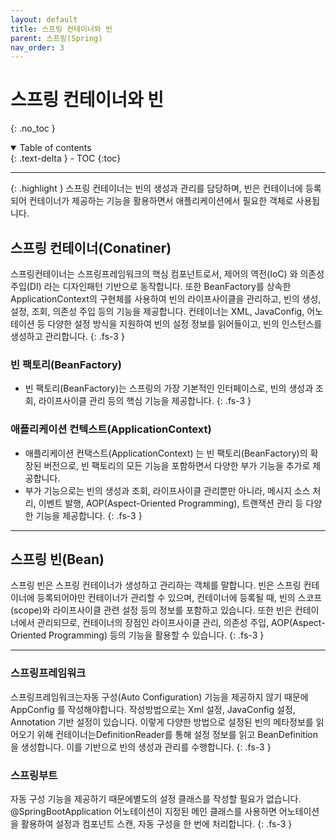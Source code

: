 ```yaml
---
layout: default
title: 스프링 컨테이너와 빈
parent: 스프링(Spring)
nav_order: 3
---
```


# 스프링 컨테이너와 빈
{: .no_toc }
<details open markdown="block">
  <summary>
    Table of contents
  </summary>
  {: .text-delta }
- TOC
{:toc}
</details>

---

{: .highlight } 
스프링 컨테이너는 빈의 생성과 관리를 담당하며, 빈은 컨테이너에 등록되어 컨테이너가 제공하는 기능을 활용하면서 애플리케이션에서 필요한 객체로 사용됩니다.

## 스프링 컨테이너(Conatiner)

스프링컨테이너는 스프링프레임워크의 핵심 컴포넌트로서, 제어의 역전(IoC) 와 의존성 주입(DI) 라는 디자인패턴 기반으로 동작합니다.
또한 BeanFactory를 상속한 ApplicationContext의 구현체를 사용하여 빈의 라이프사이클을 관리하고, 빈의 생성, 설정, 조회, 의존성 주입 등의 기능을 제공합니다.
컨테이너는 XML, JavaConfig, 어노테이션 등 다양한 설정 방식을 지원하여 빈의 설정 정보를 읽어들이고, 빈의 인스턴스를 생성하고 관리합니다.
{: .fs-3 }

### 빈 팩토리(BeanFactory)
- 빈 팩토리(BeanFactory)는 스프링의 가장 기본적인 인터페이스로, 빈의 생성과 조회, 라이프사이클 관리 등의 핵심 기능을 제공합니다.
{: .fs-3 }

### 애플리케이션 컨텍스트(ApplicationContext)
- 애플리케이션 컨택스트(ApplicationContext) 는 빈 팩토리(BeanFactory)의 확장된 버전으로, 빈 팩토리의 모든 기능을 포함하면서 다양한 부가 기능을 추가로 제공합니다.
- 부가 기능으로는 빈의 생성과 조회, 라이프사이클 관리뿐만 아니라, 메시지 소스 처리, 이벤트 발행, AOP(Aspect-Oriented Programming), 트랜잭션 관리 등 다양한 기능을 제공합니다.
{: .fs-3 }

---

## 스프링 빈(Bean)
스프링 빈은 스프링 컨테이너가 생성하고 관리하는 객체를 말합니다.
빈은 스프링 컨테이너에 등록되어야만 컨테이너가 관리할 수 있으며, 컨테이너에 등록될 때, 빈의 스코프(scope)와 라이프사이클 관련 설정 등의 정보를 포함하고 있습니다. 
또한 빈은 컨테이너에서 관리되므로, 컨테이너의 장점인 라이프사이클 관리, 의존성 주입, AOP(Aspect-Oriented Programming) 등의 기능을 활용할 수 있습니다.
{: .fs-3 }

---

### 스프링프레임워크
스프링프레임워크는자동 구성(Auto Configuration) 기능을 제공하지 않기 때문에 AppConfig 를 작성해야합니다.
작성방법으로는 Xml 설정, JavaConfig 설정, Annotation 기반 설정이 있습니다.
이렇게 다양한 방법으로 설정된 빈의 메타정보를 읽어오기 위해 컨테이너는DefinitionReader를 통해 설정 정보를 읽고 BeanDefinition 을 생성합니다.
이를 기반으로 빈의 생성과 관리를 수행합니다.
{: .fs-3 }

### 스프링부트
자동 구성 기능을 제공하기 때문에별도의 설정 클래스를 작성할 필요가 없습니다.
@SpringBootApplication 어노테이션이 지정된 메인 클래스를 사용하면 어노테이션을 활용하여 설정과 컴포넌트 스캔, 자동 구성을 한 번에 처리합니다.
{: .fs-3 }
